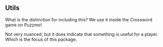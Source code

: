 ## Utils

What is the distinction for including this? We use it inside the Crossword game on Puzzmo!

Not very nuanced, but it does indicate that something is useful for a player. Which is the focus of this package.
